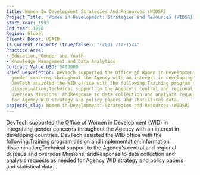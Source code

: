 ```yaml
---
title: Women In Development Strategies And Resources (WIDSR)
Project Title: 'Women in Development: Strategies and Resources (WIDSR)'
Start Year: 1993
End Year: 1998
Region: Global
Client/ Donor: USAID
Is Current Project? (true/false): "(202) 712-1524"
Practice Area:
- Education, Gender and Youth
- Knowledge Management and Data Analytics
Contract Value USD: 5402009
Brief Description: DevTech supported the Office of Women in Development (WID) in integrating
  gender concerns throughout the Agency with an interest in developing countries.
  DevTech assisted the WID office with the following:Training program design and implementation;Information
  dissemination;Technical support to the Agency's central and regional Bureaus and
  overseas Missions; andResponse to data collection and analysis requests as needed
  for Agency WID strategy and policy papers and statistical data.
projects_slug: Women-in-Development:-Strategies-and-Resources-(WIDSR)
---
```


DevTech supported the Office of Women in Development (WID) in integrating gender concerns throughout the Agency with an interest in developing countries. DevTech assisted the WID office with the following:Training program design and implementation;Information dissemination;Technical support to the Agency's central and regional Bureaus and overseas Missions; andResponse to data collection and analysis requests as needed for Agency WID strategy and policy papers and statistical data.